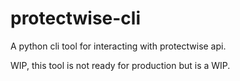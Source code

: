 # protectwise-cli
A python cli tool for interacting with protectwise api. 


WIP, this tool is not ready for production but is a WIP. 

